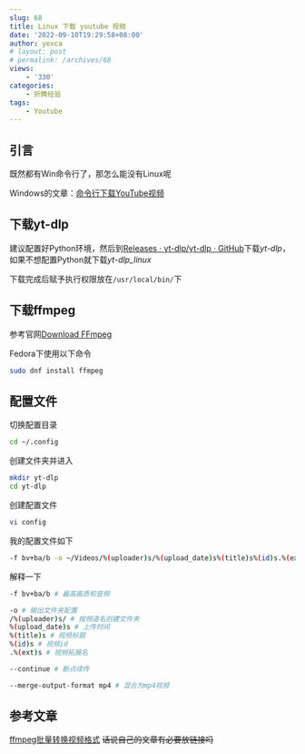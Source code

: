 ```yaml
---
slug: 68
title: Linux 下载 youtube 视频
date: '2022-09-10T19:29:58+08:00'
author: yexca
# layout: post
# permalink: /archives/68
views:
    - '330'
categories:
    - 折腾经验
tags:
    - Youtube
---
```


## 引言

既然都有Win命令行了，那怎么能没有Linux呢

Windows的文章：[命令行下载YouTube视频](http://blog.yexca.net/archives/52)

## 下载yt-dlp

建议配置好Python环境，然后到[Releases · yt-dlp/yt-dlp · GitHub](https://github.com/yt-dlp/yt-dlp/releases)下载*yt-dlp*，如果不想配置Python就下载*yt-dlp_linux*

下载完成后赋予执行权限放在`/usr/local/bin/`下

## 下载ffmpeg

参考官网[Download FFmpeg](https://ffmpeg.org/download.html#build-linux)

Fedora下使用以下命令

```bash
sudo dnf install ffmpeg
```

## 配置文件

切换配置目录

```bash
cd ~/.config
```

创建文件夹并进入

```bash
mkdir yt-dlp
cd yt-dlp
```

创建配置文件

```bash
vi config
```

我的配置文件如下

```bash
-f bv+ba/b -o ~/Videos/%(uploader)s/%(upload_date)s%(title)s%(id)s.%(ext)s --continue --merge-output-format mp4
```

解释一下

```bash
-f bv+ba/b # 最高画质和音频

-o # 输出文件夹配置
/%(uploader)s/ # 按频道名创建文件夹
%(upload_date)s # 上传时间
%(title)s # 视频标题
%(id)s # 视频id
.%(ext)s # 视频拓展名

--continue # 断点续传

--merge-output-format mp4 # 混合为mp4视频
```

## 参考文章

[ffmpeg批量转换视频格式](http://blog.yexca.net/archives/65) ~~话说自己的文章有必要放链接吗~~